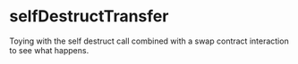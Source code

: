 # selfDestructTransfer
 Toying with the self destruct call combined with a swap contract interaction to see what happens.
